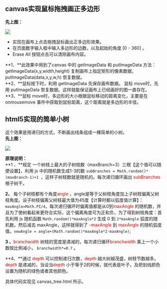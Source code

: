 
## **canvas实现鼠标拖拽画正多边形** ##
**先上图：**

![](http://i.imgur.com/tLrkD4D.png)<br>

- 实现在画布上点击拖拽鼠标画出正多边形效果。<br>
- 在页面数字输入框中输入多边形的边数，以及起始的角度 [0 - 360] 。<br>
- Erase All 按钮点击可以清除画布内容。<br>

**1、**此效果中用到了canvas 中的 getImageData 和 putImageData 方法：getImageData(x,y,width,height)  复制画布上指定矩形的像素数据， putImageData(data,x,y,w,h) 恢复数据。<br>
**2、**鼠标按下时，利用  getImageData 先保存画布数据。 鼠标 move时，先用 putImageData 恢复数据。这样就能保证画布上已经画好的图一直存在。<br>
**3、**鼠标 move时，多边形的大小根据鼠标移动的距离变化，主要是在 onmousemove 事件中获取到鼠标距离，这个距离就是多边形的半径。<br>

## **html5实现的简单小树** ##
这个效果是用递归的方式，不断画出线条组成一棵简单的小树。<br>
**先上图：**

![](http://i.imgur.com/bk0ki8u.png)

**原理说明：**<br>
**1 、**规定 一个树枝上最大的子树枝数（maxBranch=3）三根【这个值可以随便设置】，利用 js 中的随机数生成1-3的数  `subBranches = Math.random()*(maxBranch-1)+1 `，这样子树枝数就是随机的。每次递归循环画出 <span style="color:red">subBranches </span>根子树干。

**2、** 每个子树枝都有个角度<span style="color:red">angle </span>，angle是等于父树枝角度加上子树枝偏离父树枝角度。设子树枝偏离父树枝最大值为45度【计算时都以弧度值计算】： `maxAngle=Math.PI/4`，每次递归循环时偏离值都是从0到<span style="color:red">maxAngle </span>的随机数，并且为了使树看起来更符合实际，这个偏离角度可为正和负，为了得到树枝角度：首先利用 js 随机函数  `Math.random()*maxAngle*2`  生成 0 到 `2*maxAngle` 弧度的随机数，然后减去 maxAngle，这样就得到了 <span style="color:red">-maxAngle </span>到<span style="color:red"> maxAngle </span>的随机弧度值。`newAngle = angle+(Math.random()*maxAngle*2-maxAngle)`;

**3 、**<span style="color:red">branchwidth</span> 树枝的宽度是递减的，每次递归循环<span style="color:red">branchwidth </span>乘上一个小数按比例减小， `branchwidth*=0.7` 。

**4、**通过 <span style="color:red">depth </span>可以控制递归次数，<span style="color:red">depth </span> 越大树越茂盛，树枝节数越多。<span style="color:red">depth </span> 是递减的，当设当<span style="color:red">depth</span> 小于等于2的时候，就代表是叶子，及把划线颜色设置为随机的绿色或者其他颜色。 

具体代码实现见 canvas_tree.html 所示。